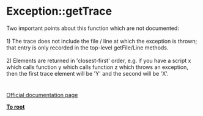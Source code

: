 # Exception::getTrace



Two important points about this function which are not documented:<br><br>1) The trace does not include the file / line at which the exception is thrown; that entry is only recorded in the top-level getFile/Line methods.<br><br>2) Elements are returned in &apos;closest-first&apos; order, e.g. if you have a script x which calls function y which calls function z which throws an exception, then the first trace element will be &apos;Y&apos; and the second will be &apos;X&apos;.  

#

[Official documentation page](https://www.php.net/manual/en/exception.gettrace.php)

**[To root](/README.md)**